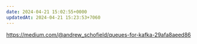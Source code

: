 ```yaml
---
date: 2024-04-21 15:02:55+0000
updatedAt: 2024-04-21 15:23:53+7060
---
```

https://medium.com/@andrew_schofield/queues-for-kafka-29afa8aeed86